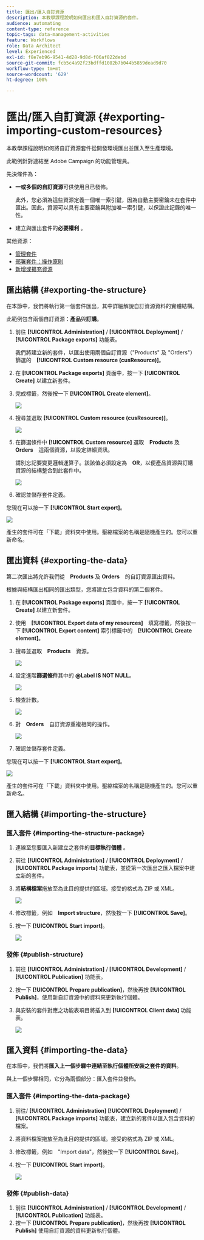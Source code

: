 ```yaml
---
title: 匯出/匯入自訂資源
description: 本教學課程說明如何匯出和匯入自訂資源的套件。
audience: automating
content-type: reference
topic-tags: data-management-activities
feature: Workflows
role: Data Architect
level: Experienced
exl-id: f8e7eb96-9541-4d28-9d8d-f06af822debd
source-git-commit: fcb5c4a92f23bdffd1082b7b044b5859dead9d70
workflow-type: tm+mt
source-wordcount: '629'
ht-degree: 100%

---
```


# 匯出/匯入自訂資源 {#exporting-importing-custom-resources}

本教學課程說明如何將自訂資源套件從開發環境匯出並匯入至生產環境。

此範例針對連結至 Adobe Campaign 的功能管理員。

先決條件為：

* **一或多個的自訂資源**&#x200B;可供使用且已發佈。

   此外，您必須為這些資源定義一個唯一索引鍵，因為自動主要密鑰未在套件中匯出。因此，資源可以具有主要密鑰與附加唯一索引鍵，以保證此記錄的唯一性。
* 建立與匯出套件的&#x200B;**必要權利** 。

其他資源：

* [管理套件](../../automating/using/managing-packages.md)
* [部署套件：操作原則](../../developing/using/data-model-concepts.md)
* [新增或擴充資源](../../developing/using/key-steps-to-add-a-resource.md)

## 匯出結構 {#exporting-the-structure}

在本節中，我們將執行第一個套件匯出，其中詳細解說自訂資源資料的實體結構。

此範例包含兩個自訂資源：**產品**&#x200B;與&#x200B;**訂購**。

1. 前往 **[!UICONTROL Administration]** / **[!UICONTROL Deployment]** / **[!UICONTROL Package exports]** 功能表。

   我們將建立新的套件，以匯出使用兩個自訂資源（&quot;Products&quot; 及 &quot;Orders&quot;）篩選的　**[!UICONTROL Custom resource (cusResource)]**。

1. 在 **[!UICONTROL Package exports]** 頁面中，按一下 **[!UICONTROL Create]** 以建立新套件。
1. 完成標籤，然後按一下 **[!UICONTROL Create element]**。

   ![](assets/cusresources_export1.png)

1. 搜尋並選取 **[!UICONTROL Custom resource (cusResource)]**。

   ![](assets/cusresources_export2.png)

1. 在篩選條件中 **[!UICONTROL Custom resource]** 選取　**Products** 及 **Orders**　這兩個資源，以設定詳細資訊。

   請別忘記要變更邏輯運算子。該該值必須設定為　**OR**，以便產品資源與訂購資源的結構整合到此套件中。

   ![](assets/cusresources_export3.png)

1. 確認並儲存套件定義。

您現在可以按一下 **[!UICONTROL Start export]**。

![](assets/cusresources_export4.png)

產生的套件可在「下載」資料夾中使用。壓縮檔案的名稱是隨機產生的。您可以重新命名。

## 匯出資料 {#exporting-the-data}

第二次匯出將允許我們從　**Products** 及 **Orders**　的自訂資源匯出資料。

根據與結構匯出相同的匯出類型，您將建立包含資料的第二個套件。

1. 在 **[!UICONTROL Package exports]** 頁面中，按一下 **[!UICONTROL Create]** 以建立新套件。
1. 使用　**[!UICONTROL Export data of my resources]**　填寫標籤，然後按一下 **[!UICONTROL Export content]** 索引標籤中的　**[!UICONTROL Create element]**。
1. 搜尋並選取　**Products**　資源。

   ![](assets/cusresources_exportdata1.png)

1. 設定進階&#x200B;**篩選條件**&#x200B;其中的 **@Label IS NOT NULL**。

   ![](assets/cusresources_exportdata2.png)

1. 檢查計數。

   ![](assets/cusresources_exportdata3.png)

1. 對　**Orders**　自訂資源重複相同的操作。

   ![](assets/cusresources_exportdata4.png)

1. 確認並儲存套件定義。

您現在可以按一下 **[!UICONTROL Start export]**。

![](assets/cusresources_exportdata5.png)

產生的套件可在「下載」資料夾中使用。壓縮檔案的名稱是隨機產生的。您可以重新命名。

## 匯入結構 {#importing-the-structure}

### 匯入套件 {#importing-the-structure-package}

1. 連線至您要匯入新建立之套件的&#x200B;**目標執行個體** 。
1. 前往 **[!UICONTROL Administration]** / **[!UICONTROL Deployment]** / **[!UICONTROL Package imports]** 功能表，並從第一次匯出之匯入檔案中建立新的套件。
1. 將&#x200B;**結構檔案**&#x200B;拖放至為此目的提供的區域。接受的格式為 ZIP 或 XML。

   ![](assets/cusresources_import2.png)

1. 修改標籤，例如　**Import structure**，然後按一下 **[!UICONTROL Save]**。
1. 按一下 **[!UICONTROL Start import]**。

   ![](assets/cusresources_import3.png)

### 發佈 {#publish-structure}

1. 前往 **[!UICONTROL Administration]** / **[!UICONTROL Development]** / **[!UICONTROL Publication]** 功能表。
1. 按一下 **[!UICONTROL Prepare publication]**，然後再按 **[!UICONTROL Publish]**，使用新自訂資源中的資料來更新執行個體。
1. 與安裝的套件對應之功能表項目將插入到 **[!UICONTROL Client data]** 功能表。

   ![](assets/cusresources_import1.png)

## 匯入資料 {#importing-the-data}

在本節中，我們將&#x200B;**匯入上一個步驟中連結至執行個體所安裝之套件的資料**。

與上一個步驟相同，它分為兩個部分：匯入套件並發佈。

### 匯入套件 {#importing-the-data-package}

1. 前往/ **[!UICONTROL Administration]** **[!UICONTROL Deployment]** / **[!UICONTROL Package imports]** 功能表，建立新的套件以匯入包含資料的檔案。
1. 將資料檔案拖放至為此目的提供的區域。接受的格式為 ZIP 或 XML。
1. 修改標籤，例如　&quot;Import data&quot;，然後按一下 **[!UICONTROL Save]**。
1. 按一下 **[!UICONTROL Start import]**。

   ![](assets/cusresources_importdata.png)

### 發佈 {#publish-data}

1. 前往 **[!UICONTROL Administration]** / **[!UICONTROL Development]** / **[!UICONTROL Publication]** 功能表。
1. 按一下 **[!UICONTROL Prepare publication]**，然後再按 **[!UICONTROL Publish]** 使用自訂資源的資料更新執行個體。
